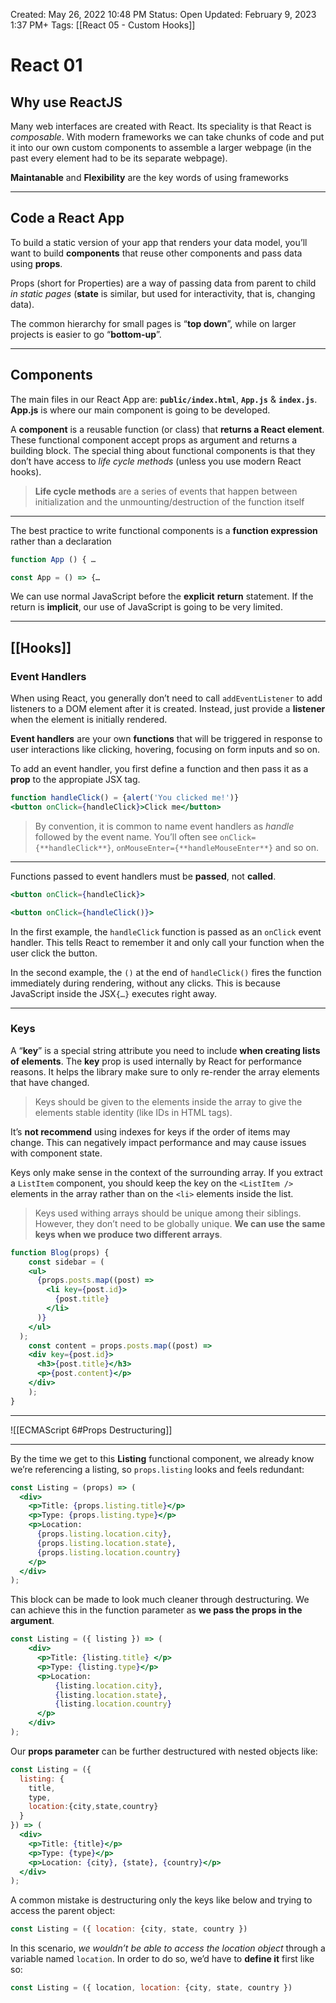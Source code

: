 Created: May 26, 2022 10:48 PM
Status: Open
Updated: February 9, 2023 1:37 PM+
Tags: [[React 05 - Custom Hooks]]

# React 01

## Why use ReactJS

Many web interfaces are created with React. Its speciality is that React is *composable*. With modern frameworks we can take chunks of code and put it into our own custom components to assemble a larger webpage (in the past every element had to be its separate webpage).

**Maintanable** and **Flexibility** are the key words of using frameworks

---

## Code a React App

To build a static version of your app that renders your data model, you’ll want to build **components** that reuse other components and pass data using **props**.

Props (short for Properties) are a way of passing data from parent to child *in static pages* (**state** is similar, but used for interactivity, that is, changing data).

The common hierarchy for small pages is “**top down**”, while on larger projects is easier to go “**bottom-up**”.

---

## Components

The main files in our React App are: **`public/index.html`**, **`App.js`** & **`index.js`**. **App.js** is where our main component is going to be developed.

A **component** is a reusable function (or class) that **returns a React element**. These functional component accept props as argument and returns a building block. The special thing about functional components is that they don’t have access to *life cycle methods* (unless you use modern React hooks).

> **Life cycle methods** are a series of events that happen between initialization and the unmounting/destruction of the function itself
> 

---

The best practice to write functional components is a **function expression** rather than a declaration

```jsx
function App () { …
```

```jsx
const App = () => {…
```

We can use normal JavaScript before the **explicit** **return** statement. If the return is **implicit**, our use of JavaScript is going to be very limited.

---

[[Hooks]]
---

### Event Handlers

When using React, you generally don’t need to call `addEventListener` to add listeners to a DOM element after it is created. Instead, just provide a **listener** when the element is initially rendered. 

**Event handlers** are your own **functions** that will be triggered in response to user interactions like clicking, hovering, focusing on form inputs and so on.

To add an event handler, you first define a function and then pass it as a **prop** to the appropiate JSX tag.

```jsx
function handleClick() = {alert('You clicked me!')}
<button onClick={handleClick}>Click me</button>

```

> By convention, it is common to name event handlers as *handle* followed by the event name. You’ll often see `onClick={**handleClick**}`, `onMouseEnter={**handleMouseEnter**}` and so on.
> 

---

Functions passed to event handlers must be **passed**, not **called**.

```jsx
<button onClick={handleClick}>
```

```jsx
<button onClick={handleClick()}>
```

In the first example, the `handleClick` function is passed as an `onClick` event handler. This tells React to remember it and only call your function when the user click the button.

In the second example, the `()` at the end of `handleClick()` fires the function immediately during rendering, without any clicks. This is because JavaScript inside the JSX`{…}` executes right away.

---

### Keys

A “**key**” is a special string attribute you need to include **when creating lists of elements**. The **key** prop is used internally by React for performance reasons. It helps the library make sure to only re-render the array elements that have changed.

 >Keys should be given to the elements inside the array to give the elements stable identity (like IDs in HTML tags).

It’s **not recommend** using indexes for keys if the order of items may change. This can negatively impact performance and may cause issues with component state.

Keys only make sense in the context of the surrounding array. If you extract a `ListItem` component, you should keep the key on the `<ListItem />` elements in the array rather than on the `<li>` elements inside the list.

> Keys used withing arrays should be unique among their siblings. However, they don’t need to be globally unique. **We can use the same keys when we produce two different arrays**.

```jsx
function Blog(props) {
	const sidebar = (
    <ul>
      {props.posts.map((post) =>
        <li key={post.id}>
          {post.title}
        </li>
      )}
    </ul>
  );
	const content = props.posts.map((post) =>
    <div key={post.id}>
      <h3>{post.title}</h3>
      <p>{post.content}</p>
    </div>
	);
}
```

---
![[ECMAScript 6#Props Destructuring]]

---

By the time we get to this **Listing** functional component, we already know we’re referencing a listing, so `props.listing` looks and feels redundant:

```jsx
const Listing = (props) => (
  <div>
    <p>Title: {props.listing.title}</p>
    <p>Type: {props.listing.type}</p> 
    <p>Location:
      {props.listing.location.city},
      {props.listing.location.state},
      {props.listing.location.country}
    </p>
  </div>
);
```

This block can be made to look much cleaner through destructuring. We can achieve this in the function parameter as **we pass the props in the argument**.

```jsx
const Listing = ({ listing }) => (
	<div>
	  <p>Title: {listing.title} </p>
	  <p>Type: {listing.type}</p>
	  <p>Location: 
		  {listing.location.city},
		  {listing.location.state},
		  {listing.location.country}
	  </p>
	</div>
);
```

Our **props parameter** can be further destructured with nested objects like:

```jsx
const Listing = ({
  listing: {
    title,
    type,
    location:{city,state,country}
  }
}) => (
  <div>
    <p>Title: {title}</p>
    <p>Type: {type}</p>
    <p>Location: {city}, {state}, {country}</p>
  </div>
);
```

A common mistake is destructuring only the keys like below and trying to access the parent object:

```jsx
const Listing = ({ location: {city, state, country })
```

In this scenario, *we wouldn’t be able to access the location object* through a variable named `location`. In order to do so, we’d have to **define it** first like so:

```jsx
const Listing = ({ location, location: {city, state, country })
```
